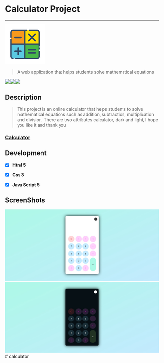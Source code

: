 # Calculator Project
---
<img src="logo_calculator.png" height="130">

> A web application that helps students solve mathematical equations


<img src="https://upload.wikimedia.org/wikipedia/commons/thumb/6/61/HTML5_logo_and_wordmark.svg/1200px-HTML5_logo_and_wordmark.svg.png" height="100"><img src="https://upload.wikimedia.org/wikipedia/commons/thumb/d/d5/CSS3_logo_and_wordmark.svg/800px-CSS3_logo_and_wordmark.svg.png" height="100"><img src="https://pngset.com/images/logo-javascript-pattern-copyright-framework-free-javascript-logo-label-text-symbol-trademark-transparent-png-1498648.png" height="101">

## Description

> This project is an online calculator that helps students to solve mathematical equations such as addition, subtraction, multiplication and division. There are two attributes calculator, dark and light, I hope you like it and thank you

### [Calculator](https://n8wnmgbe5iotkih17tptdw.on.drv.tw/Calcoulator/)


## Development

* [x] **Html 5** 
* [x] **Css 3**
* [x] **Java Script 5**


## ScreenShots

<img src="./images/light.jpg">
<img src="./images/dark.jpg">
#   c a l c u l a t o r 
 
 